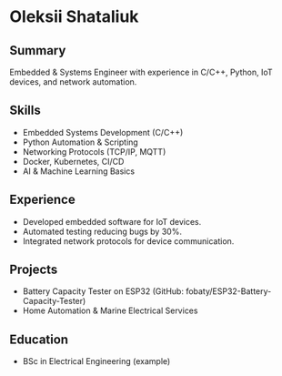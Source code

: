# Oleksii Shataliuk

## Summary
Embedded & Systems Engineer with experience in C/C++, Python, IoT devices, and network automation.

## Skills
- Embedded Systems Development (C/C++)
- Python Automation & Scripting
- Networking Protocols (TCP/IP, MQTT)
- Docker, Kubernetes, CI/CD
- AI & Machine Learning Basics

## Experience
- Developed embedded software for IoT devices.
- Automated testing reducing bugs by 30%.
- Integrated network protocols for device communication.

## Projects
- Battery Capacity Tester on ESP32 (GitHub: fobaty/ESP32-Battery-Capacity-Tester)
- Home Automation & Marine Electrical Services

## Education
- BSc in Electrical Engineering (example)
